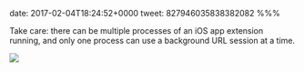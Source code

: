 date: 2017-02-04T18:24:52+0000
tweet: 827946035838382082
%%%

Take care: there can be multiple processes of an iOS app extension running, and only one process can use a background URL session at a time.

![](C310hVuWcAEnTX3.jpg)
